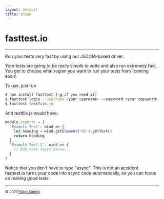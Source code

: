 ```yaml
---
layout: default
title: Ghink
---
```


# fasttest.io

<hr>

Run your tests very fast by using our JSDOM-based driver.

Your tests are going to be really simple to write and also run extremely fast. You get to choose what region you want to run your tests from (coming soon)

To use, just run

```bash
$ npm install fasttest [-g if you need it]
$ fasttest login --username <your username> --password <your password>
$ fasttest testfile.js
```

And testfile.js would have:

```js
module.exports = {
  'Example Test': wind => {
    let heading = wind.getElement('h1').getText()
    return heading
  },
  'Example Test 2': wind => {
    // Add more tests below...
  }
}
```

Notice that you don't have to type "async". This is not an accident. fasttest.io turns your code into async code automatically, so you can focus on making good tests.

<hr>

<small>&copy; 2019 <a href="https://frutal.pt">Fábio Santos</a></small>
